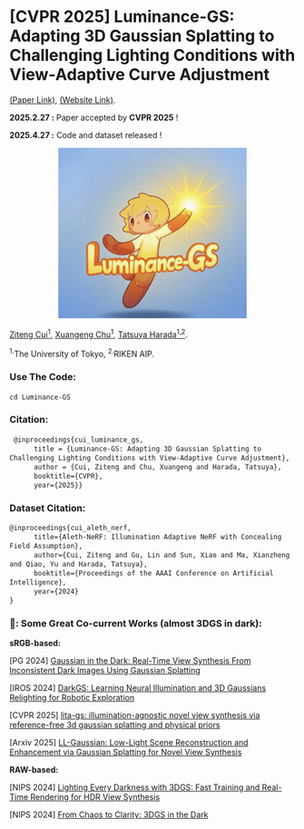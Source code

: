 # [CVPR 2025] Luminance-GS: Adapting 3D Gaussian Splatting to Challenging Lighting Conditions with View-Adaptive Curve Adjustment

[(Paper Link)](https://arxiv.org/pdf/2504.01503), [(Website Link)](https://cuiziteng.github.io/Luminance_GS_web/).

**2025.2.27 :** Paper accepted by **CVPR 2025** ! 

**2025.4.27 :** Code and dataset released !

<div align="center">
  <img src="./Luminance-GS/pics/logo.jpg" height="300">
</div>
</p>

[Ziteng Cui<sup>1</sup>](https://cuiziteng.github.io/), 
[Xuangeng Chu<sup>1</sup>](https://xg-chu.site/), 
[Tatsuya Harada<sup>1,2</sup>](https://www.mi.t.u-tokyo.ac.jp/harada/). 

<sup>1.</sup>The University of Tokyo, <sup>2.</sup>RIKEN AIP.


### Use The Code:

```
cd Luminance-GS
```

### Citation:
```
 @inproceedings{cui_luminance_gs,
	  title = {Luminance-GS: Adapting 3D Gaussian Splatting to Challenging Lighting Conditions with View-Adaptive Curve Adjustment},
	  author = {Cui, Ziteng and Chu, Xuangeng and Harada, Tatsuya},
	  booktitle={CVPR},
	  year={2025}}
```

### Dataset Citation:
```
@inproceedings{cui_aleth_nerf,
	  title={Aleth-NeRF: Illumination Adaptive NeRF with Concealing Field Assumption},
	  author={Cui, Ziteng and Gu, Lin and Sun, Xiao and Ma, Xianzheng and Qiao, Yu and Harada, Tatsuya},
	  booktitle={Proceedings of the AAAI Conference on Artificial Intelligence},
	  year={2024}
}
```

### 📖: Some Great Co-current Works (almost 3DGS in dark):

**sRGB-based:** 

[PG 2024] [Gaussian in the Dark: Real-Time View Synthesis From Inconsistent Dark Images Using Gaussian Splatting](https://arxiv.org/abs/2408.09130)

[IROS 2024] [DarkGS: Learning Neural Illumination and 3D Gaussians Relighting for Robotic Exploration](https://tyz1030.github.io/proj/darkgs.html)

[CVPR 2025] [lita-gs: illumination-agnostic novel view synthesis via reference-free 3d gaussian splatting and physical priors](https://arxiv.org/html/2504.00219v1)

[Arxiv 2025] [LL-Gaussian: Low-Light Scene Reconstruction and Enhancement via Gaussian Splatting for Novel View Synthesis](https://sunhao242.github.io/LL-Gaussian_web.github.io/)

**RAW-based:**

[NIPS 2024] [Lighting Every Darkness with 3DGS: Fast Training and Real-Time Rendering for HDR View Synthesis](https://srameo.github.io/projects/le3d)

[NIPS 2024] [From Chaos to Clarity: 3DGS in the Dark](https://arxiv.org/html/2406.08300v1)
